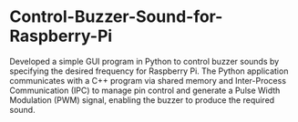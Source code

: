 # Control-Buzzer-Sound-for-Raspberry-Pi
Developed a simple GUI program in Python to control buzzer sounds by specifying the desired frequency for Raspberry Pi. The Python application communicates with a C++ program via shared memory and Inter-Process Communication (IPC) to manage pin control and generate a Pulse Width Modulation (PWM) signal, enabling the buzzer to produce the required sound.
